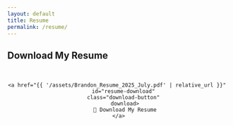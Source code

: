 ```yaml
---
layout: default
title: Resume
permalink: /resume/
---
```


<div>
    <h2>Download My Resume</h2>
</div>

<div style="text-align: center;">
​    

    <a href="{{ '/assets/Brandon_Resume_2025_July.pdf' | relative_url }}" 
        id="resume-download" 
        class="download-button" 
        download>
        📄 Download My Resume
    </a>
</div>